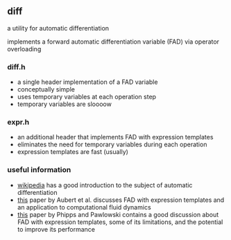 ## diff
a utility for automatic differentiation

implements a forward automatic differentiation variable (FAD) via operator overloading

### diff.h
* a single header implementation of a FAD variable
* conceptually simple
* uses temporary variables at each operation step
* temporary variables are sloooow

### expr.h
* an additional header that implements FAD with expression templates
* eliminates the need for temporary variables during each operation
* expression templates are fast (usually)

### useful information
* [wikipedia](https://en.wikipedia.org/wiki/Automatic_differentiation) has a good introduction to the subject of automatic differentiation
* [this](http://link.springer.com/article/10.1007%2Fs007910000048#page-1) paper by Aubert et al. discusses FAD with expression templates and an application to computational fluid dynamics
* [this](http://arxiv.org/abs/1205.3506) paper by Phipps and Pawlowski contains a good discussion about FAD with expression templates, some of its limitations, and the potential to improve its performance 
